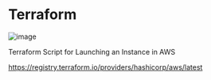 # Terraform
![image](https://user-images.githubusercontent.com/97021175/150515038-aa233648-9084-454a-87e8-2eb0e8645935.png)


Terraform Script for Launching an Instance in AWS


https://registry.terraform.io/providers/hashicorp/aws/latest
